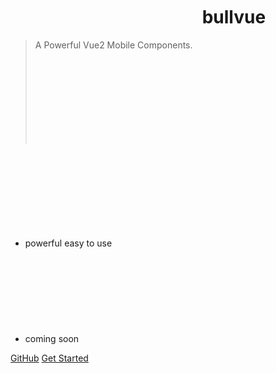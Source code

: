 <!-- ![logo](media/icon.svg) -->

# <svg class="icon" style="font-size: 35px" aria-hidden="true"><use xlink:href="#icon-zan"></use></svg> bullvue

> A Powerful Vue2 Mobile Components. <svg class="icon" style="font-size: 24px" aria-hidden="true"><use xlink:href="#icon-filled-">

- powerful easy to use <svg class="icon" style="font-size: 24px" aria-hidden="true"><use xlink:href="#icon-zan1">
- coming soon <svg class="icon" style="font-size: 20px" aria-hidden="true"><use xlink:href="#icon-rocket__easyi"></use></svg>

[GitHub](https://github.com/Jesseszhang/bullvue)
[Get Started](/README)

<!-- 背景图片 -->
<!-- ![](_media/bg.png) -->
<!-- 背景色 -->
<!-- ![color](#f0f0f0) -->
